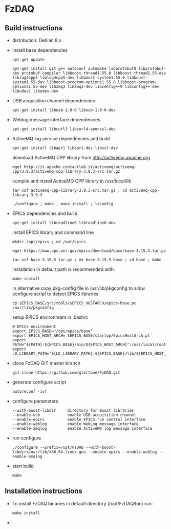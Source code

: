 FzDAQ
=====

Build instructions
------------------

- distribution: Debian 8.x

- install base dependencies

  ```apt-get update```
  
  ```apt-get install git g++ autoconf automake libprotobuf9 libprotobuf-dev protobuf-compiler libboost-thread1.55.0 libboost-thread1.55-dev liblog4cpp5 liblog4cpp5-dev libboost-system1.55.0 libboost-system1.55-dev libboost-program-options1.55.0 libboost-program-options1.55-dev libzmq3 libzmq3-dev libconfig++9 libconfig++-dev libudev1 libudev-dev```
  
- USB acquisition channel dependencies

  ```apt-get install libusb-1.0-0 libusb-1.0-0-dev``` 

- Weblog message interface dependencies

  ```apt-get install libcurl3 libcurl4-openssl-dev```

- ActiveMQ log service dependencies and build

  ```apt-get install libapr1 libapr1-dev libssl-dev```

  download ActiveMQ CPP library from http://activemq.apache.org

    ```wget http://it.apache.contactlab.it/activemq/activemq-cpp/3.9.3/activemq-cpp-library-3.9.3-src.tar.gz```
  
  compile and install ActiveMQ CPP library in /usr/local/lib

    ```tar xzf activemq-cpp-library-3.9.3-src.tar.gz ; cd activemq-cpp-library-3.9.3```
  
    ```./configure ; make ; make install ; ldconfig```
  
- EPICS dependencies and build

  ```apt-get install libreadline6 libreadline6-dev```

  install EPICS library and command line

    ```mkdir /opt/epics ; cd /opt/epics```
  
    ```wget https://www.aps.anl.gov/epics/download/base/base-3.15.5.tar.gz```
  
    ```tar xzf base-3.15.5.tar.gz ; mv base-3.15.5 base ; cd base ; make```

  installation in default path is recommended with:

    ```make install```

  in alternative copy pkg-config file in /usr/lib/pkgconfig to allow configure script
  to detect EPICS libraries

    ```cp $EPICS_BASE/src/tools/$EPICS_HOSTARCH/epics-base.pc /usr/lib/pkgconfig```
  
  setup EPICS environment in .bashrc

    ```
    # EPICS environment
    export EPICS_BASE="/opt/epics/base"
    export EPICS_HOST_ARCH=`$EPICS_BASE/startup/EpicsHostArch.pl`
    export PATH="${PATH}:${EPICS_BASE}/bin/${EPICS_HOST_ARCH}":/usr/local/root/bin
    export LD_LIBRARY_PATH="${LD_LIBRARY_PATH}:${EPICS_BASE}/lib/${EPICS_HOST_ARCH}"
    ```

- clone FzDAQ GIT master branch

  ```git clone https://github.com/gtortone/FzDAQ.git```
  
- generate configure script

  ```autoreconf -ivf```

- configure parameters

  ```
  --with-boost-libdir	  directory for Boost libraries
  --enable-usb            enable USB acquisition channel
  --enable-epics          enable EPICS run control interface
  --enable-weblog         enable WebLog message interface
  --enable-amqlog         enable ActiveMQ log message interface
  ```

- run configure
  
  ```./configure --prefix=/opt/FzDAQ --with-boost-libdir=/usr/lib/x86_64-linux-gnu --enable-epics --enable-weblog --enable-amqlog```
  
- start build

  ``` make ```
  
Installation instructions
-------------------------

- To install FzDAQ binaries in default directory (/opt/FzDAQ/bin) run:

  ``` make install ```

- 
